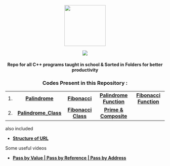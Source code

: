 <p align="center">
    <img src="https://upload.wikimedia.org/wikipedia/commons/1/18/ISO_C%2B%2B_Logo.svg" width = "130">
    <p align="center">
             <a href="https://git.io/typing-svg">
        <img
            src="https://readme-typing-svg.herokuapp.com?font=JetBrains+Mono&size=30&duration=3000&color=659AD2&center=true&vCenter=true&lines=Mushtifund+Aryaan+-+CS&width=600" /></a></p>
</p>

<h4 align="center">
    Repo for all <strong>C++</strong> programs taught in school & Sorted in Folders for better productivity
</h3>

<h3 align="center"><strong>Codes Present in this Repository :</strong></h3>

<div align="center">

| | | | | |
| :-: | :-: | :-: | :-: | :-: |
|  1.   |    [**Palindrome**]    |    [**Fibonacci**]    | [**Palindrome Function**] | [**Fibonacci Function**] |
|  2.   | [**Palindrome_Class**] | [**Fibonacci Class**] |  [**Prime & Composite**]  |

</div>

[**Palindrome**]: https://github.com/Atharv115/MAHSS-CPP/blob/main/Palindrome.cpp 
[**Fibonacci**]: https://github.com/Atharv115/MAHSS-CPP/blob/main/Fibonacci_Series.cpp 
[**Palindrome Function**]: https://github.com/Atharv115/MAHSS-CPP/blob/main/palindrom_using_Functions.cpp
[**Fibonacci Function**]: https://github.com/Atharv115/MAHSS-CPP/blob/main/Fibonacci_using_Functions.cpp 
[**Palindrome_Class**]: https://github.com/Atharv115/MAHSS-CPP/blob/main/Palindrome_Class.cpp
[**Fibonacci Class**]: https://github.com/Atharv115/MAHSS-CPP/blob/main/Fib_class.cpp
[**Prime & Composite**]: https://github.com/Atharv115/MAHSS-CPP/blob/main/Prime_Composite_class.cpp

also included
* [**Structure of URL**](https://github.com/Atharv115/MAHSS-CPP/blob/main/Structure%20of%20URL.jpg)
  
Some useful videos
* [**Pass by Value | Pass by Reference | Pass by Address**](https://youtu.be/-NS3KfrSvU8)